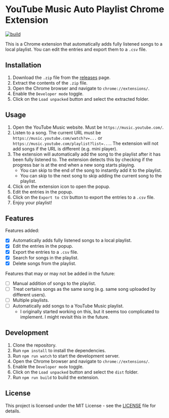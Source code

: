 # YouTube Music Auto Playlist Chrome Extension

[![build](https://github.com/SelfMadeSystem/youtube-music-auto-playlist/actions/workflows/build.yml/badge.svg)](https://github.com/SelfMadeSystem/youtube-music-auto-playlist/actions/workflows/build.yml)

This is a Chrome extension that automatically adds fully listened songs to a local playlist. You can edit the entries and export them to a `.csv` file.

## Installation

1. Download the `.zip` file from the [releases](https://github.com/SelfMadeSystem/youtube-music-auto-playlist/releases) page.
2. Extract the contents of the `.zip` file.
3. Open the Chrome browser and navigate to `chrome://extensions/`.
4. Enable the `Developer mode` toggle.
5. Click on the `Load unpacked` button and select the extracted folder.

## Usage

1. Open the YouTube Music website. Must be `https://music.youtube.com/`.
2. Listen to a song. The current URL must be `https://music.youtube.com/watch?v=...` or `https://music.youtube.com/playlist?list=...`. The extension will not add songs if the URL is different (e.g. mini player).
3. The extension will automatically add the song to the playlist after it has been fully listened to. The extension detects this by checking if the progress bar is at the end when a new song starts playing.
    - You can skip to the end of the song to instantly add it to the playlist.
    - You can skip to the next song to skip adding the current song to the playlist.
4. Click on the extension icon to open the popup.
5. Edit the entries in the popup.
6. Click on the `Export to CSV` button to export the entries to a `.csv` file.
7. Enjoy your playlist!

## Features

Features added:

- [x] Automatically adds fully listened songs to a local playlist.
- [x] Edit the entries in the popup.
- [x] Export the entries to a `.csv` file.
- [x] Search for songs in the playlist.
- [x] Delete songs from the playlist.

Features that may or may not be added in the future:

- [ ] Manual addition of songs to the playlist.
- [ ] Treat certains songs as the same song (e.g. same song uploaded by different users).
- [ ] Multiple playlists.
- [ ] Automatically add songs to a YouTube Music playlist.
  - I originally started working on this, but it seems too complicated to implement. I might revisit this in the future.

## Development

1. Clone the repository.
2. Run `npm install` to install the dependencies.
3. Run `npm run watch` to start the development server.
4. Open the Chrome browser and navigate to `chrome://extensions/`.
5. Enable the `Developer mode` toggle.
6. Click on the `Load unpacked` button and select the `dist` folder.
7. Run `npm run build` to build the extension.

## License

This project is licensed under the MIT License - see the [LICENSE](LICENSE) file for details.
